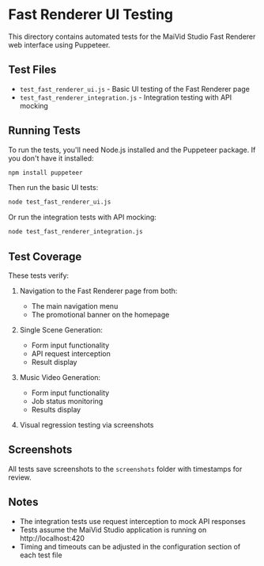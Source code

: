 # Fast Renderer UI Testing

This directory contains automated tests for the MaiVid Studio Fast Renderer web interface using Puppeteer.

## Test Files

- `test_fast_renderer_ui.js` - Basic UI testing of the Fast Renderer page
- `test_fast_renderer_integration.js` - Integration testing with API mocking

## Running Tests

To run the tests, you'll need Node.js installed and the Puppeteer package. If you don't have it installed:

```bash
npm install puppeteer
```

Then run the basic UI tests:

```bash
node test_fast_renderer_ui.js
```

Or run the integration tests with API mocking:

```bash
node test_fast_renderer_integration.js
```

## Test Coverage

These tests verify:

1. Navigation to the Fast Renderer page from both:
   - The main navigation menu
   - The promotional banner on the homepage

2. Single Scene Generation:
   - Form input functionality
   - API request interception
   - Result display

3. Music Video Generation:
   - Form input functionality
   - Job status monitoring
   - Results display
   
4. Visual regression testing via screenshots

## Screenshots

All tests save screenshots to the `screenshots` folder with timestamps for review.

## Notes

- The integration tests use request interception to mock API responses
- Tests assume the MaiVid Studio application is running on http://localhost:420
- Timing and timeouts can be adjusted in the configuration section of each test file
